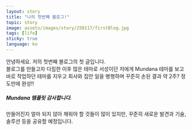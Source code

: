 ```yaml
---
layout: story
title: "나의 첫번째 블로그!"
topic: story
image: assets/images/story/250117/firstBlog.jpg
tags: [life]
sticky: true
language: ko
---
```


안녕하세요. 저의 첫번째 블로그의 첫 글입니다.<br>
블로그를 만들고자 다짐한 이후 많은 테마로 서성이던 저에게 Mundana 테마를 보고
바로 작업하던 테마를 지우고 회사와 집안 일을 병행하며 꾸준히 손된 결과 약 2주? 정도만에 완성!!
##### Mundana 템플릿 감사합니다.

만들어진지 얼마 되지 않아 채워야 할 것들이 많이 있지만, 
꾸준히 새로운 발견과 기술, 솔루션 등을 공유할 예정입니다.



